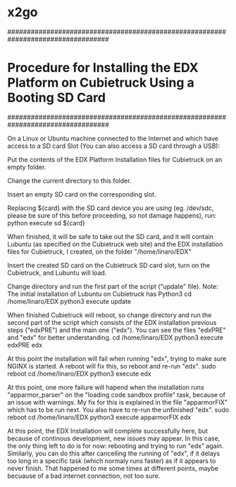 x2go
====

##################################################################################
# Procedure for Installing the EDX Platform on Cubietruck Using a Booting SD Card
##################################################################################

On a Linux or Ubuntu machine connected to the Internet and which have access
to a SD card Slot (You can also access a SD card through a USB):

  Put the contents of the EDX Platform Installation files for Cubietruck on an empty folder.

  Change the current directory to this folder.

  Insert an empty SD card on the corresponding slot.

  Replacing ${card} with the SD card device you are using (eg. /dev/sdc, please be sure of this
  before proceeding, so not damage happens), run:
      python execute sd ${card}

  When finished, it will be safe to take out the SD card, and it will contain Lubuntu (as specified
  on the Cubietruck web site) and the EDX installation files for Cubietruck, I created, on the
  folder  "/home/linaro/EDX"

  Insert the created SD card on the Cubietruck SD card slot, turn on the Cubietruck,
  and Lubuntu will load.

  Change directory and run the first part of the script ("update" file).
  Note: The initial installation of Lubuntu on Cubietruck has Python3
      cd /home/linaro/EDX
      python3 execute update

  When finished Cubietruck will reboot, so change directory and run the second part of the script
  which consists of the EDX installation previous steps ("edxPRE") and the main one ("edx").
  You can see the files "edxPRE" and "edx" for better understanding.
      cd /home/linaro/EDX
      python3 execute edxPRE edx

  At this point the installation will fail when running "edx", trying to make sure NGINX is started.
  A reboot will fix this, so reboot and re-run "edx".
      sudo reboot
      cd /home/linaro/EDX
      python3 execute edx

  At this point, one more failure will hapend when the installation runs "apparmor_parser" on the
  "loading code sandbox profile" task, because of an issue with warnings. My fix for this is
  explained in the file "apparmorFIX" which has to be run next. You also have to re-run the
  unfinished "edx".
      sudo reboot
      cd /home/linaro/EDX
      python3 execute apparmorFIX edx

  At this point, the EDX Installation will complete successfully here, but because of continous
  development, new issues may appear. In this case, the only thing left to do is for now: rebooting
  and trying to run "edx" again. Similarly, you can do this after cancelling the running of "edx", if
  it delays too long in a specific task (which normaly runs faster) as if it appears to never finish.
  That happened to me some times at different points, maybe becuause of a bad internet connection,
  not too sure.
